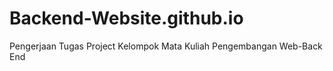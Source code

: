 # Backend-Website.github.io
Pengerjaan Tugas Project Kelompok Mata Kuliah Pengembangan Web-Back End
